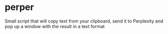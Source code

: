 # perper
Small script that will copy text from your clipboard, send it to Perplexity and pop up a window with the result in a text format
